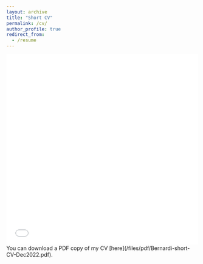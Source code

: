 ```yaml
---
layout: archive
title: "Short CV"
permalink: /cv/
author_profile: true
redirect_from:
  - /resume
---
```


<iframe src="/files/pdf/Bernardi-short-CV-Dec2022.pdf" width="100%" height="500" frameborder="no" border="0" marginwidth="0" marginheight="0"></iframe>
You can download a PDF copy of my CV [here](/files/pdf/Bernardi-short-CV-Dec2022.pdf).